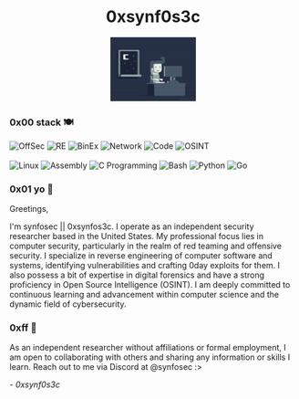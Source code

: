 <div align="center">
 <h1>0xsynf0s3c</h1>
 <img width=150 src=".github/images/programmer.gif" alt="programmer">
</div>

### 0x00 stack 🍽️

![OffSec](https://img.shields.io/badge/Offensive%20Security%20Researcher-ba0000?style=for-the-badge)
![RE](https://img.shields.io/badge/Reverse%20Engineer-006615?style=for-the-badge)
![BinEx](https://img.shields.io/badge/Exploit%20Developer-orange?style=for-the-badge)
![Network](https://img.shields.io/badge/Network%20Security-light_green?style=for-the-badge)
![Code](https://img.shields.io/badge/Programmer-000a55?style=for-the-badge)
![OSINT](https://img.shields.io/badge/Open%20Source%20Intelligence-690084?style=for-the-badge)
<br />
<br />
![Linux](https://img.shields.io/badge/POSIX%2FUNIX%2FLinux-000000?style=for-the-badge)
![Assembly](https://img.shields.io/badge/x86_x64%20Assembly-696400?style=for-the-badge)
![C Programming](https://img.shields.io/badge/C%2FC%2B%2B-0072a7?style=for-the-badge)
![Bash](https://img.shields.io/badge/Bash-444444?style=for-the-badge)
![Python](https://img.shields.io/badge/Python-0098df?style=for-the-badge&labelColor=0072a7)
![Go](https://img.shields.io/badge/Novice-grey?style=for-the-badge&label=Go&labelColor=00fff6)

### 0x01 yo 👋

Greetings,

I'm synfosec || 0xsynfos3c. I operate as an independent security researcher based in the United States. My professional focus lies in computer security, particularly in the realm of red teaming and offensive security. I specialize in reverse engineering of computer software and systems, identifying vulnerabilities and crafting 0day exploits for them. I also possess a bit of expertise in digital forensics and have a strong proficiency in Open Source Intelligence (OSINT). I am deeply committed to continuous learning and advancement within computer science and the dynamic field of cybersecurity.

### 0xff 🤝

As an independent researcher without affiliations or formal employment, I am open to collaborating with others and sharing any information or skills I learn. Reach out to me via Discord at @synfosec :>

*- 0xsynf0s3c*
